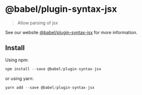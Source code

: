 # @babel/plugin-syntax-jsx

> Allow parsing of jsx

See our website [@babel/plugin-syntax-jsx](https://new.babeljs.io/docs/en/next/babel-plugin-syntax-jsx.html) for more information.

## Install

Using npm:

```js
npm install --save @babel/plugin-syntax-jsx
```

or using yarn:

```js
yarn add --save @babel/plugin-syntax-jsx
```
